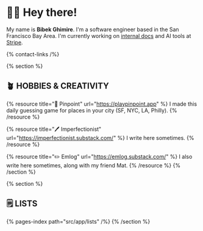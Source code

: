 # 👋🏽 Hey there!

My name is **Bibek Ghimire**. I'm a software engineer based in the San Francisco Bay Area.
I'm currently working on [internal docs](https://www.writethedocs.org/videos/portland/2024/sociological-considerations-in-designing-an-internal-documentation-platform-alistair-gray/) and AI tools at [Stripe](https://stripe.com).

{% contact-links /%}

{% section %}

## 🪴 HOBBIES & CREATIVITY

{% resource title="📍 Pinpoint" url="https://playpinpoint.app" %}
I made this daily guessing game for places in your city (SF, NYC, LA, Philly).
{% /resource %}

{% resource title="🖊️ Imperfectionist" url="https://imperfectionist.substack.com/" %}
I write here sometimes.
{% /resource %}

{% resource title="✏️ Emlog" url="https://emlog.substack.com/" %}
I also write here sometimes, along with my friend Mat.
{% /resource %}
{% /section %}

{% section %}

## 🗒️ LISTS

{% pages-index path="src/app/lists" /%}
{% /section %}